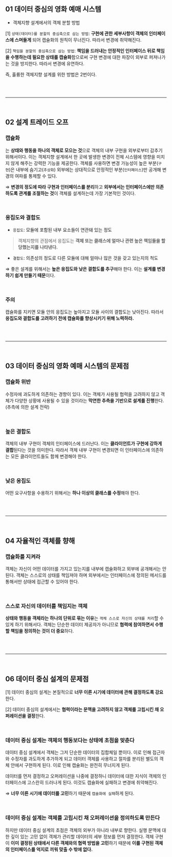 ## 01 데이터 중심의 영화 예매 시스템

- 객체지향 설계에서의 객체 분할 방법

[1] `상태(데이터)를 분할의 중심축으로 삼는 방법`: **구현에 관한 세부사항이 객체의 인터페이스에 스며들게** 되어 캡슐화의 원칙이 무너진다. 따라서 변경에 취약해진다.

[2] `책임을 분할의 중심축으로 삼는 방법`: **책임을 드러내는 안정적인 인터페이스 뒤로 책임을 수행하는데 필요한 상태를 캡슐화**함으로써 구현 변경에 대한 파장이 외부로 퍼져나가는 것을 방지한다. 따라서 변경에 유연하다.

즉, 휼륭한 객체지향 설계를 위한 방법은 2번이다.

<br>
<br>

---

<br>

## 02 설계 트레이드 오프

### 캡슐화

는 **상태와 행동을 하나의 객체로 모으는 것**으로 객체의 내부 구현을 외부로부터 감추기 위해서이다. 이는 객체지향 설계에서 한 곳에 발생한 변경이 전체 시스템에 영향을 미치지 않게 해주는 강력한 기능을 제공한다. 객체를 사용하면 변경 가능성이 높은 부분(`구현`)은 내부에 숨기고(`추상화`) 외부에는 상대적으로 안정적인 부분(`인터페이스`)만 공개해 변경의 여파를 통제할 수 있다.

⇒ **변경의 정도에 따라 구현과 인터페이스를 분리**하고 **외부에서는 인터페이스에만 의존하도록 관계를 조절하는 것**이 객체를 설계하는데 가장 기본적인 것이다.

<br>

### 응집도와 결합도

- `응집도`: 모듈에 포함된 내부 요소들이 연관돼 있는 정도
    
> 객체지향의 관점에서 응집도는 **객체 또는 클래스에 얼마나 관련 높은 책임들을 할당했는지를 나타낸다.**
> 
- `결합도`: 의존성의 정도로 다른 모듈에 대해 얼마나 많은 것을 갖고 있는지의 척도

⇒ 좋은 설계를 위해서는 **높은 응집도와 낮은 결합도를 추구**해야 한다. 이는 **설계를 변경하기 쉽게 만들기 때문**이다. 

<br>

### 주의

캡슐화를 지키면 모듈 안의 응집도는 높아지고 모듈 사이의 결합도는 낮아진다. 따라서 **응집도와 결합도를 고려하기 전에 캡슐화를 향상시키기 위해 노력하라.**

<br>
<br>

---

<br>

## 03 데이터 중심의 영화 예매 시스템의 문제점

### 캡슐화 위반

수정자에 과도하게 의존하는 경향이 있다. 이는 객체가 사용될 협력을 고려하지 않고 객체가 다양한 상황에 사용될 수 있을 것이라는 **막연한 추측을 기반으로 설계를 진행**한다. (추측에 의한 설계 전략)

<br>

### 높은 결합도

객체의 내부 구현이 객체의 인터페이스에 드러난다. 이는 **클라이언트가 구현에 강하게 결합**된다는 것을 의미한다. 따라서 객체 내부 구현이 변경되면 이 인터페이스에 의존하는 모든 클라이언트들도 함께 변경해야 한다.

<br>

### 낮은 응집도

어떤 요구사항을 수용하기 위해서는 **하나 이상의 클래스를 수정**해야 한다.

<br>
<br>

---

<br>

## 04 자율적인 객체를 향해

### 캡슐화를 지켜라

객체는 자신이 어떤 데이터를 가지고 있는지를 내부에 캡슐화하고 외부에 공개해서는 안된다. 객체는 스스로의 상태를 책임져야 하며 외부에서는 인터페이스에 정의된 메서드를 통해서만 상태에 접근할 수 있어야 한다.

<br>

### 스스로 자신의 데이터를 책임지는 객체

**상태와 행동을 객체라는 하나의 단위로 묶는 이유**는 `객체 스스로 자신의 상태를 처리`할 수 있게 하기 위해서다. 객체는 단순한 데이터 제공자가 아니므로 **협력에 참여하면서 수행할 책임을 정의하는 것이 더 중요**하다. 

<br>
<br>

---

<br>

## 06 데이터 중심 설계의 문제점

[1] 데이터 중심의 설계는 본질적으로 **너무 이른 시기에 데이터에 관해 결정하도록 강요**한다.

[2] 데이터 중심의 설계에서는 **협력이라는 문맥을 고려하지 않고 객체를 고립시킨 채 오퍼레이션을 결정**한다.

<br>

### 데이터 중심 설계는 객체의 행동보다는 상태에 초점을 맞춘다

데이터 중심 설계에서 객체는 그저 단순한 데이터의 집합체일 뿐이다. 이로 인해 접근자와 수정자를 과도하게 추가하게 되고 데이터 객체를 사용하고 절차를 분리된 별도의 객체 안에서 구현하게 된다. 이로 인해 캡슐화는 완전히 무너지게 된다.

데이터를 먼저 결정하고 오퍼레이션을 나중에 결정하니 데이터에 대한 지식이 객체의 인터페이스에 고스란히 드러나게 된다. 이것도 캡슐화에 실패하고 변경에 취약해진다.

⇒ **너무 이른 시기에 데이터를 고민**하기 때문에 `캡슐화에 실패`하게 된다.

<br>

### 데이터 중심 설계는 객체를 고립시킨 채 오퍼레이션을 정의하도록 만든다

하지만 데이터 중심 설계의 초점은 객체의 외부가 아니라 내부로 향한다. 실행 문맥에 대한 깊이 있는 고민 없이 객체가 관리할 데이터의 세부 정보를 먼저 결정한다. 객체 구현이 **이미 결정된 상태에서 다른 객체와의 협력 방법을 고민**하기 때문에 **이를 구현된 객체의 인터페이스를 억지로 끼워 맞출 수 밖에 없다.**
